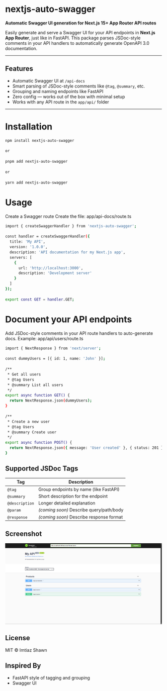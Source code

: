 # nextjs-auto-swagger

**Automatic Swagger UI generation for Next.js 15+ App Router API routes**

Easily generate and serve a Swagger UI for your API endpoints in **Next.js App Router**, just like in FastAPI. This package parses JSDoc-style comments in your API handlers to automatically generate OpenAPI 3.0 documentation.

---

## Features

- Automatic Swagger UI at `/api-docs`
- Smart parsing of JSDoc-style comments like `@tag`, `@summary`, etc.
- Grouping and naming endpoints like FastAPI
- Zero config — works out of the box with minimal setup
- Works with any API route in the `app/api/` folder

---

# Installation

```bash
npm install nextjs-auto-swagger

or

pnpm add nextjs-auto-swagger

or

yarn add nextjs-auto-swagger
```

# Usage
Create a Swagger route
Create the file: app/api-docs/route.ts

```bash
import { createSwaggerHandler } from 'nextjs-auto-swagger';

const handler = createSwaggerHandler({
  title: 'My API',
  version: '1.0.0',
  description: 'API documentation for my Next.js app',
  servers: [
    {
      url: 'http://localhost:3000',
      description: 'Development server'
    }
  ]
});

export const GET = handler.GET;
```

# Document your API endpoints
Add JSDoc-style comments in your API route handlers to auto-generate docs.
Example: app/api/users/route.ts

```bash
import { NextResponse } from 'next/server';

const dummyUsers = [{ id: 1, name: 'John' }];

/**
 * Get all users
 * @tag Users
 * @summary List all users
 */
export async function GET() {
  return NextResponse.json(dummyUsers);
}

/**
 * Create a new user
 * @tag Users
 * @summary Create user
 */
export async function POST() {
  return NextResponse.json({ message: 'User created' }, { status: 201 });
}
```

## Supported JSDoc Tags

| Tag           | Description                             |
|---------------|-----------------------------------------|
| `@tag`        | Group endpoints by name (like FastAPI)  |
| `@summary`    | Short description for the endpoint      |
| `@description`| Longer detailed explanation             |
| `@param`      | *(coming soon)* Describe query/path/body |
| `@response`   | *(coming soon)* Describe response format |


## Screenshot
![Swagger UI Screenshot](./assets/swagger_screenshot.png)

##  License
MIT © Imtiaz Shawn

## Inspired By
- FastAPI style of tagging and grouping
- Swagger UI